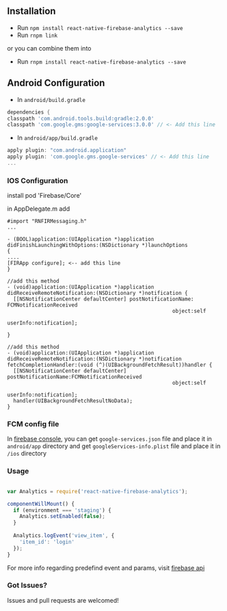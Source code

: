 
## Installation

- Run `npm install react-native-firebase-analytics --save`
- Run `rnpm link`

or you can combine them into 
- Run `rnpm install react-native-firebase-analytics --save`

## Android Configuration

- In `android/build.gradle`
```gradle
dependencies {
classpath 'com.android.tools.build:gradle:2.0.0'
classpath 'com.google.gms:google-services:3.0.0' // <- Add this line
```

- In `android/app/build.gradle`
```gradle
apply plugin: "com.android.application"
apply plugin: 'com.google.gms.google-services' // <- Add this line
...
```


### IOS Configuration

install pod 'Firebase/Core'

in AppDelegate.m add
```
#import "RNFIRMessaging.h"
...

- (BOOL)application:(UIApplication *)application didFinishLaunchingWithOptions:(NSDictionary *)launchOptions
{
....
[FIRApp configure]; <-- add this line
}

//add this method
- (void)application:(UIApplication *)application didReceiveRemoteNotification:(NSDictionary *)notification {
  [[NSNotificationCenter defaultCenter] postNotificationName: FCMNotificationReceived
                                                      object:self
                                                    userInfo:notification];

}

//add this method
- (void)application:(UIApplication *)application didReceiveRemoteNotification:(NSDictionary *)notification fetchCompletionHandler:(void (^)(UIBackgroundFetchResult))handler {
  [[NSNotificationCenter defaultCenter] postNotificationName:FCMNotificationReceived
                                                      object:self
                                                    userInfo:notification];
  handler(UIBackgroundFetchResultNoData);
}

```


### FCM config file
In [firebase console](https://console.firebase.google.com/), you can get `google-services.json` file and place it in `android/app` directory and get `googleServices-info.plist` file and place it in `/ios` directory

### Usage

```javascript

var Analytics = require('react-native-firebase-analytics');

componentWillMount() {
  if (environment === 'staging') {
  	Analytics.setEnabled(false);
  }
  
  Analytics.logEvent('view_item', {
    'item_id': 'login'
  });
}
```

For more info regarding predefind event and params, visit [firebase api](https://firebase.google.com/docs/reference/android/com/google/firebase/analytics/FirebaseAnalytics.Event#constant-summary)

### Got Issues?
Issues and pull requests are welcomed!
